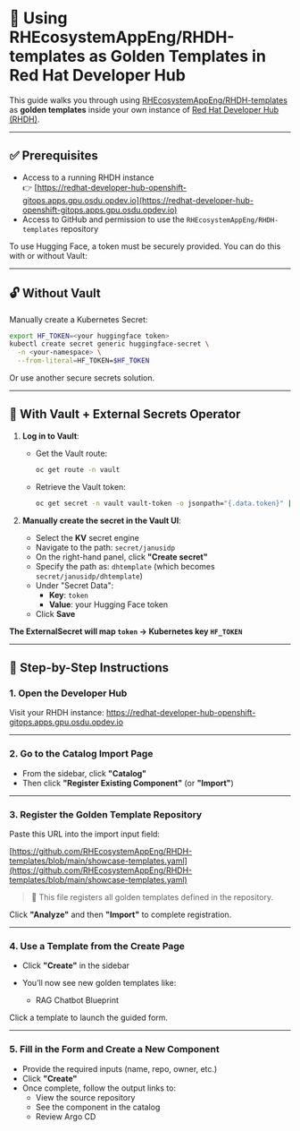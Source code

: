 # 🧩 Using RHEcosystemAppEng/RHDH-templates as Golden Templates in Red Hat Developer Hub

This guide walks you through using [RHEcosystemAppEng/RHDH-templates](https://github.com/RHEcosystemAppEng/RHDH-templates) as **golden templates** inside your own instance of [Red Hat Developer Hub (RHDH)](https://redhat-developer-hub-openshift-gitops.apps.gpu.osdu.opdev.io/).

---

## ✅ Prerequisites

- Access to a running RHDH instance  
  👉 [https://redhat-developer-hub-openshift-gitops.apps.gpu.osdu.opdev.io](https://redhat-developer-hub-openshift-gitops.apps.gpu.osdu.opdev.io)
- Access to GitHub and permission to use the `RHEcosystemAppEng/RHDH-templates` repository


To use Hugging Face, a token must be securely provided. You can do this with or without Vault:

---

## 🔓 Without Vault
Manually create a Kubernetes Secret:

```bash
export HF_TOKEN=<your huggingface token>
kubectl create secret generic huggingface-secret \
  -n <your-namespace> \
  --from-literal=HF_TOKEN=$HF_TOKEN
```

Or use another secure secrets solution.

---

## 🔐 With Vault + External Secrets Operator

1. **Log in to Vault**:
   - Get the Vault route:
     ```bash
     oc get route -n vault
     ```
   - Retrieve the Vault token:
     ```bash
     oc get secret -n vault vault-token -o jsonpath="{.data.token}" | base64 --decode
     ```

2. **Manually create the secret in the Vault UI**:
   - Select the **KV** secret engine
   - Navigate to the path: `secret/janusidp`
   - On the right-hand panel, click **"Create secret"**
   - Specify the path as: `dhtemplate` (which becomes `secret/janusidp/dhtemplate`)
   - Under "Secret Data":
     - **Key**: `token`
     - **Value**: your Hugging Face token
   - Click **Save**

  **The ExternalSecret will map `token` → Kubernetes key `HF_TOKEN`**

---

## 🚀 Step-by-Step Instructions

### 1. Open the Developer Hub

Visit your RHDH instance: https://redhat-developer-hub-openshift-gitops.apps.gpu.osdu.opdev.io


---

### 2. Go to the Catalog Import Page

- From the sidebar, click **"Catalog"**
- Then click **"Register Existing Component"** (or **"Import"**)

---

### 3. Register the Golden Template Repository

Paste this URL into the import input field:

[https://github.com/RHEcosystemAppEng/RHDH-templates/blob/main/showcase-templates.yaml](https://github.com/RHEcosystemAppEng/RHDH-templates/blob/main/showcase-templates.yaml)


> 📝 This file registers all golden templates defined in the repository.

Click **"Analyze"** and then **"Import"** to complete registration.

---

### 4. Use a Template from the Create Page

- Click **"Create"** in the sidebar
- You’ll now see new golden templates like:

  - RAG Chatbot Blueprint

Click a template to launch the guided form.

---

### 5. Fill in the Form and Create a New Component

- Provide the required inputs (name, repo, owner, etc.)
- Click **"Create"**
- Once complete, follow the output links to:
  - View the source repository
  - See the component in the catalog
  - Review Argo CD
